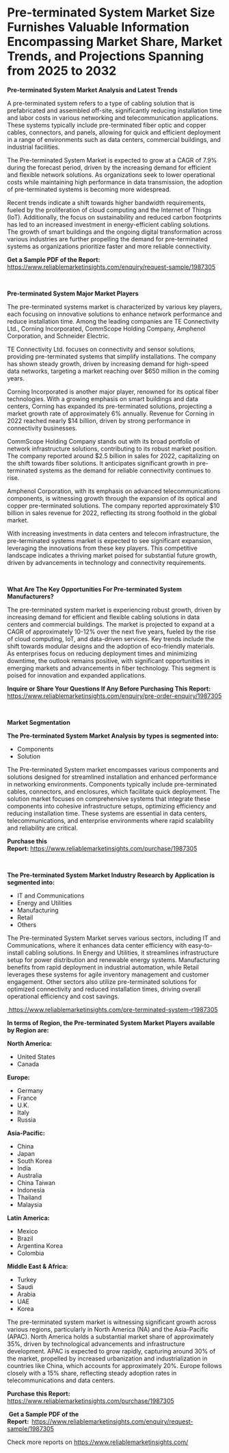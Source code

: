 <p><h1>Pre-terminated System Market Size Furnishes Valuable Information Encompassing Market Share, Market Trends, and Projections Spanning from 2025 to 2032</h1></p><p><strong>Pre-terminated System Market Analysis and Latest Trends</strong></p>
<p><p>A pre-terminated system refers to a type of cabling solution that is prefabricated and assembled off-site, significantly reducing installation time and labor costs in various networking and telecommunication applications. These systems typically include pre-terminated fiber optic and copper cables, connectors, and panels, allowing for quick and efficient deployment in a range of environments such as data centers, commercial buildings, and industrial facilities.</p><p>The Pre-terminated System Market is expected to grow at a CAGR of 7.9% during the forecast period, driven by the increasing demand for efficient and flexible network solutions. As organizations seek to lower operational costs while maintaining high performance in data transmission, the adoption of pre-terminated systems is becoming more widespread. </p><p>Recent trends indicate a shift towards higher bandwidth requirements, fueled by the proliferation of cloud computing and the Internet of Things (IoT). Additionally, the focus on sustainability and reduced carbon footprints has led to an increased investment in energy-efficient cabling solutions. The growth of smart buildings and the ongoing digital transformation across various industries are further propelling the demand for pre-terminated systems as organizations prioritize faster and more reliable connectivity.</p></p>
<p><strong>Get a Sample PDF of the Report:&nbsp;</strong> <a href="https://www.reliablemarketinsights.com/enquiry/request-sample/1987305?utm_campaign=2210&utm_medium=2&utm_source=Github&utm_content=ia&utm_term=07042025&utm_id=pre-terminated-system">https://www.reliablemarketinsights.com/enquiry/request-sample/1987305</a></p>
<p>&nbsp;</p>
<p><strong>Pre-terminated System Major Market Players</strong></p>
<p><p>The pre-terminated systems market is characterized by various key players, each focusing on innovative solutions to enhance network performance and reduce installation time. Among the leading companies are TE Connectivity Ltd., Corning Incorporated, CommScope Holding Company, Amphenol Corporation, and Schneider Electric. </p><p>TE Connectivity Ltd. focuses on connectivity and sensor solutions, providing pre-terminated systems that simplify installations. The company has shown steady growth, driven by increasing demand for high-speed data networks, targeting a market reaching over $650 million in the coming years.</p><p>Corning Incorporated is another major player, renowned for its optical fiber technologies. With a growing emphasis on smart buildings and data centers, Corning has expanded its pre-terminated solutions, projecting a market growth rate of approximately 6% annually. Revenue for Corning in 2022 reached nearly $14 billion, driven by strong performance in connectivity businesses.</p><p>CommScope Holding Company stands out with its broad portfolio of network infrastructure solutions, contributing to its robust market position. The company reported around $2.5 billion in sales for 2022, capitalizing on the shift towards fiber solutions. It anticipates significant growth in pre-terminated systems as the demand for reliable connectivity continues to rise.</p><p>Amphenol Corporation, with its emphasis on advanced telecommunications components, is witnessing growth through the expansion of its optical and copper pre-terminated solutions. The company reported approximately $10 billion in sales revenue for 2022, reflecting its strong foothold in the global market.</p><p>With increasing investments in data centers and telecom infrastructure, the pre-terminated systems market is expected to see significant expansion, leveraging the innovations from these key players. This competitive landscape indicates a thriving market poised for substantial future growth, driven by advancements in technology and connectivity requirements.</p></p>
<p>&nbsp;</p>
<p><strong>What Are The Key Opportunities For Pre-terminated System Manufacturers?</strong></p>
<p><p>The pre-terminated system market is experiencing robust growth, driven by increasing demand for efficient and flexible cabling solutions in data centers and commercial buildings. The market is projected to expand at a CAGR of approximately 10-12% over the next five years, fueled by the rise of cloud computing, IoT, and data-driven services. Key trends include the shift towards modular designs and the adoption of eco-friendly materials. As enterprises focus on reducing deployment times and minimizing downtime, the outlook remains positive, with significant opportunities in emerging markets and advancements in fiber technology. This segment is poised for innovation and expanded applications.</p></p>
<p><strong>Inquire or Share Your Questions If Any Before Purchasing This Report:</strong> <a href="https://www.reliablemarketinsights.com/enquiry/pre-order-enquiry/1987305?utm_campaign=2210&utm_medium=2&utm_source=Github&utm_content=ia&utm_term=07042025&utm_id=pre-terminated-system">https://www.reliablemarketinsights.com/enquiry/pre-order-enquiry/1987305</a></p>
<p>&nbsp;</p>
<p><strong>Market Segmentation</strong></p>
<p><strong>The Pre-terminated System Market Analysis by types is segmented into:</strong></p>
<p><ul><li>Components</li><li>Solution</li></ul></p>
<p><p>The Pre-terminated System market encompasses various components and solutions designed for streamlined installation and enhanced performance in networking environments. Components typically include pre-terminated cables, connectors, and enclosures, which facilitate quick deployment. The solution market focuses on comprehensive systems that integrate these components into cohesive infrastructure setups, optimizing efficiency and reducing installation time. These systems are essential in data centers, telecommunications, and enterprise environments where rapid scalability and reliability are critical.</p></p>
<p><strong>Purchase this Report:&nbsp;</strong><a href="https://www.reliablemarketinsights.com/purchase/1987305?utm_campaign=2210&utm_medium=2&utm_source=Github&utm_content=ia&utm_term=07042025&utm_id=pre-terminated-system">https://www.reliablemarketinsights.com/purchase/1987305</a></p>
<p>&nbsp;</p>
<p><strong>The Pre-terminated System Market Industry Research by Application is segmented into:</strong></p>
<p><ul><li>IT and Communications</li><li>Energy and Utilities</li><li>Manufacturing</li><li>Retail</li><li>Others</li></ul></p>
<p><p>The Pre-terminated System Market serves various sectors, including IT and Communications, where it enhances data center efficiency with easy-to-install cabling solutions. In Energy and Utilities, it streamlines infrastructure setup for power distribution and renewable energy systems. Manufacturing benefits from rapid deployment in industrial automation, while Retail leverages these systems for agile inventory management and customer engagement. Other sectors also utilize pre-terminated solutions for optimized connectivity and reduced installation times, driving overall operational efficiency and cost savings.</p></p>
<p><a href="https://www.reliablemarketinsights.com/pre-terminated-system-r1987305?utm_campaign=2210&utm_medium=2&utm_source=Github&utm_content=ia&utm_term=07042025&utm_id=pre-terminated-system">&nbsp;https://www.reliablemarketinsights.com/pre-terminated-system-r1987305</a></p>
<p><strong>In terms of Region, the Pre-terminated System Market Players available by Region are:</strong></p>
<p>
    <p> <strong> North America: </strong>
        <ul>
            <li>United States</li>
            <li>Canada</li>
        </ul>
        </p> 
    <p> <strong> Europe: </strong>
        <ul>
            <li>Germany</li>
            <li>France</li>
            <li>U.K.</li>
            <li>Italy</li>
            <li>Russia</li>
        </ul>
        </p> 
    <p> <strong> Asia-Pacific: </strong>
        <ul>
            <li>China</li>
            <li>Japan</li>
            <li>South Korea</li>
            <li>India</li>
            <li>Australia</li>
            <li>China Taiwan</li>
            <li>Indonesia</li>
            <li>Thailand</li>
            <li>Malaysia</li>
        </ul>
        </p> 
    <p> <strong> Latin America: </strong>
        <ul>
            <li>Mexico</li>
            <li>Brazil</li>
            <li>Argentina Korea</li>
            <li>Colombia</li>
        </ul>
        </p> 
    <p> <strong> Middle East & Africa: </strong>
        <ul>
            <li>Turkey</li>
            <li>Saudi</li>
            <li>Arabia</li>
            <li>UAE</li>
            <li>Korea</li>
        </ul>
    </p>
    </p>
<p><p>The pre-terminated system market is witnessing significant growth across various regions, particularly in North America (NA) and the Asia-Pacific (APAC). North America holds a substantial market share of approximately 35%, driven by technological advancements and infrastructure development. APAC is expected to grow rapidly, capturing around 30% of the market, propelled by increased urbanization and industrialization in countries like China, which accounts for approximately 20%. Europe follows closely with a 15% share, reflecting steady adoption rates in telecommunications and data centers.</p></p>
<p><strong>Purchase this Report: </strong><a href="https://www.reliablemarketinsights.com/purchase/1987305?utm_campaign=2210&utm_medium=2&utm_source=Github&utm_content=ia&utm_term=07042025&utm_id=pre-terminated-system">https://www.reliablemarketinsights.com/purchase/1987305</a></p>
<p>&nbsp;<strong>Get a Sample PDF of the Report:&nbsp;&nbsp;</strong><a href="https://www.reliablemarketinsights.com/enquiry/request-sample/1987305?utm_campaign=2210&utm_medium=2&utm_source=Github&utm_content=ia&utm_term=07042025&utm_id=pre-terminated-system">https://www.reliablemarketinsights.com/enquiry/request-sample/1987305</a></p>
<p><strong></strong></p>
<p>Check more reports on <a href="https://www.reliablemarketinsights.com/?utm_campaign=2210&utm_medium=2&utm_source=Github&utm_content=ia&utm_term=07042025&utm_id=pre-terminated-system">https://www.reliablemarketinsights.com/</a></p>